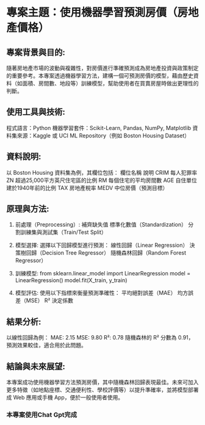 # 專案主題：使用機器學習預測房價（房地產價格）

## 專案背景與目的:
隨著房地產市場的波動與複雜性，對房價進行準確預測成為房地產投資與政策制定的重要參考。本專案透過機器學習方法，建構一個可預測房價的模型，藉由歷史資料（如面積、房間數、地段等）訓練模型，幫助使用者在買賣房屋時做出更理性的判斷。

## 使用工具與技術:
程式語言：Python
機器學習套件：Scikit-Learn, Pandas, NumPy, Matplotlib
資料集來源：Kaggle 或 UCI ML Repository（例如 Boston Housing Dataset）

## 資料說明:
以 Boston Housing 資料集為例，其欄位包括：
欄位名稱 	說明
CRIM	   每人犯罪率
ZN   	   超過25,000平方英尺住宅區的比例
RM	       每個住宅的平均房間數
AGE	       自住單位建於1940年前的比例
TAX	       房地產稅率
MEDV	   中位房價（預測目標）

## 原理與方法:
1. 前處理（Preprocessing）:
補齊缺失值
標準化數值（Standardization）
分割訓練集與測試集（Train/Test Split）

2. 模型選擇:
選擇以下回歸模型進行預測：
線性回歸（Linear Regression）
決策樹回歸（Decision Tree Regressor）
隨機森林回歸（Random Forest Regressor）

3. 訓練模型:
from sklearn.linear_model import LinearRegression
model = LinearRegression()
model.fit(X_train, y_train)

4. 模型評估:
使用以下指標來衡量預測準確性：
平均絕對誤差（MAE）
均方誤差（MSE）
R² 決定係數

## 結果分析:
以線性回歸為例：
MAE: 2.15
MSE: 9.80
R²: 0.78
隨機森林的 R² 分數為 0.91，預測效果較佳，適合用於此問題。

## 結論與未來展望:
本專案成功使用機器學習方法預測房價，其中隨機森林回歸表現最佳。未來可加入更多特徵（如地點座標、交通便利性、學校評價等）以提升準確率，並將模型部署成 Web 應用或手機 App，便於一般使用者使用。

### 本專案使用Chat Gpt完成
